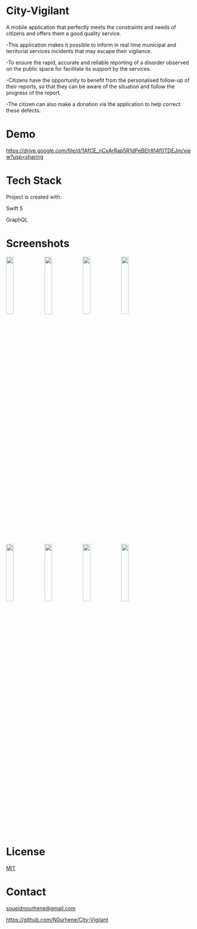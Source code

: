 # City-Vigilant

A mobile application that perfectly meets the constraints and needs of citizens and offers them a good quality service.

   -This application makes it possible to inform in real time municipal and territorial services incidents that may escape their vigilance.
 
   -To ensure the rapid, accurate and reliable reporting of a disorder observed on the public space for facilitate its support by the services.
   
   -Citizens have the opportunity to benefit from the personalised follow-up of their reports, so that they can be aware of the situation and follow the progress of the report.
   
   -The citizen can also make a donation via the application to help correct these defects.

# Demo

https://drive.google.com/file/d/1AfCE_nCxArRap5R1dPeBEh914f0TDEJm/view?usp=sharing

# Tech Stack
Project is created with:

Swift 5

GraphQL

# Screenshots

<img src="https://user-images.githubusercontent.com/76226223/139948475-ade0d891-d5c8-46a7-b1af-091422f35d06.png"
width=20% height=20%>
<img src="https://user-images.githubusercontent.com/76226223/139948776-1007b2ea-4c46-4b43-9d2b-9ada187777f9.png"
width=20% height=20%>
<img src="https://user-images.githubusercontent.com/76226223/139948555-35c6c4ed-2bec-4d29-8563-5251b35a9d33.png"
width=20% height=20%>
<img src="https://user-images.githubusercontent.com/76226223/139948638-4b228360-14f9-45c7-8b41-d653180a44bf.png"
width=20% height=20%>
<img src="https://user-images.githubusercontent.com/76226223/139948703-a82d7638-5225-4e58-a4c1-a9260452b113.png"
width=20% height=20%>
<img src="https://user-images.githubusercontent.com/76226223/139948841-7529dce1-cb84-4229-88cd-c17716618a46.png"
width=20% height=20%>
<img src="https://user-images.githubusercontent.com/76226223/139948877-272ce8d4-9062-4eb8-9f14-7f02dffe1fe0.png"
width=20% height=20%>
<img src="https://user-images.githubusercontent.com/76226223/139948892-82acbf29-2f4a-4f06-a5fa-0e58e6f2c3c1.png"
width=20% height=20%>

# License

[MIT](https://choosealicense.com/licenses/mit/)

# Contact

soueidnourhene@gmail.com

https://github.com/N0urhene/City-Vigilant
